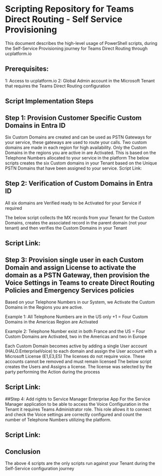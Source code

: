 # Scripting Repository for Teams Direct Routing - Self Service Provisioning 

This document describes the high-level usage of PowerShell scripts, during the Self-Service Provisioning journey for Teams Direct Routing through ucplatform.io

## Prerequisites:
1: Access to ucplatform.io 
2: Global Admin account in the Microsoft Tenant that requires the Teams Direct Routing configuration

## Script Implementation Steps

## Step 1: Provision Customer Specific Custom Domains in Entra ID 
Six Custom Domains are created and can be used as PSTN Gateways for your service, these gateways are used to route your calls. Two custom domains are made in each region for high availability. Only the Custom Domains in the regions you are active in are Activated. This is based on the Telephone Numbers allocated to your service in the platform
The below scripts creates the six Custom domains in your Tenant based on the Unique PSTN Domains that have been assigned to your service.
Script Link:

## Step 2: Verification of Custom Domains in Entra ID 
All six domains are Verified ready to be Activated for your Service if required

The below script collects the MX records from your Tenant for the Custom Domains, creates the associated record in the parent domain (not your tenant) and then verifies the Custom Domains in your Tenant

## Script Link:

## Step 3: Provision single user in each Custom Domain and assign License to activate the domain as a PSTN Gateway, then provision the Voice Settings in Teams to create Direct Routing Policies and Emergency Services policies 
Based on your Telephone Numbers in our System, we Activate the Custom Domains in the Regions you are active.

Example 1: All Telephone Numbers are in the US only +1 = Four Custom Domains in the Americas Region are Activated 

Example 2: Telephone Number exist in both France and the US = Four Custom Domains are Activated, two in the Americas and two in Europe

Each Custom Domain becomes active by adding a single User account (HALO.EnterpriseVoice) to each domain and assign the User account with a Microsoft License (E1,E3,E5) The licenses do not require voice. These accounts cannot be removed and must remain licensed
The below script creates the Users and Assigns a license. The license was selected by the party performing the Action during the process

## Script Link:

##Step 4: Add rights to Service Manager Enterprise App
For the Service Manager application to be able to access the Voice Configuration in the Tenant it requires Teams Administrator role. This role allows it to connect and check the Voice settings are correctly configured and count the number of Telephone Numbers utilizing the platform.

## Script Link:

## Conclusion
The above 4 scripts are the only scripts run against your Tenant during the Self-Service configuration journey
